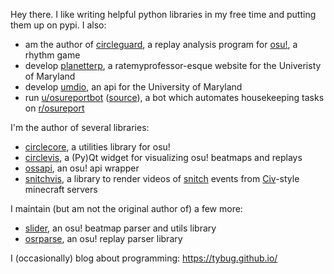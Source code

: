 Hey there. I like writing helpful python libraries in my free time and putting them up on pypi. I also:

* am the author of [circleguard](https://github.com/circleguard/circleguard), a replay analysis program for [osu!](https://osu.ppy.sh/home), a rhythm game
* develop [planetterp](https://github.com/planetterp/planetterp), a ratemyprofessor-esque website for the Univeristy of Maryland
* develop [umdio](https://github.com/umdio/umdio), an api for the University of Maryland
* run [u/osureportbot](https://old.reddit.com/user/OsuReportBot) ([source](https://github.com/tybug/Osu-Reporter)), a bot which automates housekeeping tasks on [r/osureport](https://www.reddit.com/r/osureport)

I'm the author of several libraries:

* [circlecore](https://github.com/circleguard/circlecore), a utilities library for osu!
* [circlevis](https://github.com/circleguard/circlevis), a (Py)Qt widget for visualizing osu! beatmaps and replays
* [ossapi](https://github.com/circleguard/ossapi), an osu! api wrapper
* [snitchvis](https://github.com/tybug/snitchvis), a library to render videos of [snitch](https://civwiki.org/wiki/Snitch) events from [Civ](https://civwiki.org/wiki/Main_Page)-style minecraft servers

I maintain (but am not the original author of) a few more:

* [slider](https://github.com/llllllllll/slider), an osu! beatmap parser and utils library
* [osrparse](https://github.com/kszlim/osu-replay-parser), an osu! replay parser library

I (occasionally) blog about programming: https://tybug.github.io/

